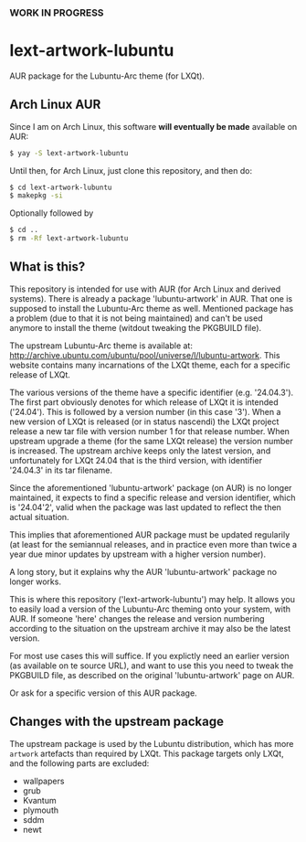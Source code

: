 ### WORK IN PROGRESS
# lext-artwork-lubuntu
AUR package for the Lubuntu-Arc theme (for LXQt).

## Arch Linux AUR
Since I am on Arch Linux, this software **will eventually be made** available on AUR: 
```bash
$ yay -S lext-artwork-lubuntu
```
Until then, for Arch Linux, just clone this repository, and then do:
```bash
$ cd lext-artwork-lubuntu
$ makepkg -si
```
Optionally followed by
```bash
$ cd ..
$ rm -Rf lext-artwork-lubuntu 
```

## What is this?
This repository is intended for use with AUR (for Arch Linux and derived systems). There is already a package 'lubuntu-artwork' in AUR. That one is supposed to install the Lubuntu-Arc theme as well. Mentioned package has a problem (due to that it is not being maintained) and can't be used anymore to install the theme (witdout tweaking the PKGBUILD file).

The upstream Lubuntu-Arc theme is available at: http://archive.ubuntu.com/ubuntu/pool/universe/l/lubuntu-artwork. This website contains many incarnations of the LXQt theme, each for a specific release of LXQt. 

The various versions of the theme have a specific identifier (e.g. '24.04.3'). The first part obviously denotes for which release of LXQt it is intended ('24.04'). This is followed by a version number (in this case '3'). When a new version of LXQt is released (or in status nascendi) the LXQt project release a new tar file with version number 1 for that release number. When upstream upgrade a theme (for the same LXQt release) the version number is increased. The upstream archive keeps only the latest version, and unfortunately for LXQt 24.04 that is the third version, with identifier '24.04.3' in its tar filename. 

Since the aforementioned 'lubuntu-artwork' package (on AUR) is no longer maintained, it expects to find a specific release and version identifier, which is '24.04'2', valid when the package was last updated to reflect the then actual situation. 

This implies that aforementioned AUR package must be updated regularily (at least for the semiannual releases, and in practice even more than twice a year due minor updates by upstream with a higher version number).

A long story, but it explains why the AUR 'lubuntu-artwork' package no longer works. 

This is where this repository ('lext-artwork-lubuntu') may help. It allows you to easily load a version of the Lubuntu-Arc theming onto your system, with AUR. If someone 'here' changes the release and version numbering according to the situation on the upstream archive it may also be the latest version. 

For most use cases this will suffice. If you explictly need an earlier version (as available on te source URL), and want to use this you need to tweak the PKGBUILD file, as described on the original 'lubuntu-artwork' page on AUR. 

Or ask for a specific version of this AUR package. 

## Changes with the upstream package
The upstream package is used by the Lubuntu distribution, which has more `artwork` artefacts than required by LXQt. This package targets only LXQt, and the following parts are excluded:
* wallpapers
* grub
* Kvantum
* plymouth
* sddm
* newt 
